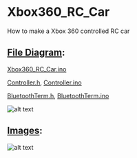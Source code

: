# Xbox360_RC_Car
How to make a Xbox 360 controlled RC car

## [File Diagram](https://github.com/jimenezjose/Xbox360_RC_Car/blob/master/images/Xbox360_RC_Car%20Program%20Flow.jpg):
  [Xbox360_RC_Car.ino](https://github.com/jimenezjose/Xbox360_RC_Car/blob/master/Xbox360_RC_Car/Xbox360_RC_Car.ino)
  
  [Controller.h](https://github.com/jimenezjose/Xbox360_RC_Car/blob/master/Xbox360_RC_Car/Controller.h), 
  [Controller.ino](https://github.com/jimenezjose/Xbox360_RC_Car/blob/master/Xbox360_RC_Car/Controller.ino)
  
  [BluetoothTerm.h](https://github.com/jimenezjose/Xbox360_RC_Car/blob/master/Xbox360_RC_Car/BluetoothTerm.h), 
  [BluetoothTerm.ino](https://github.com/jimenezjose/Xbox360_RC_Car/blob/master/Xbox360_RC_Car/BluetoothTerm.ino)
  
  
![alt text]( https://github.com/jimenezjose/Xbox360_RC_Car/blob/master/images/Xbox360_RC_Car%20Program%20Flow.jpg "Program flow")

## [Images](https://github.com/jimenezjose/Xbox360_RC_Car/tree/master/images):

![alt text]( https://github.com/jimenezjose/Xbox360_RC_Car/blob/master/images/RC_Car_With_Controller.JPG "RC car")
